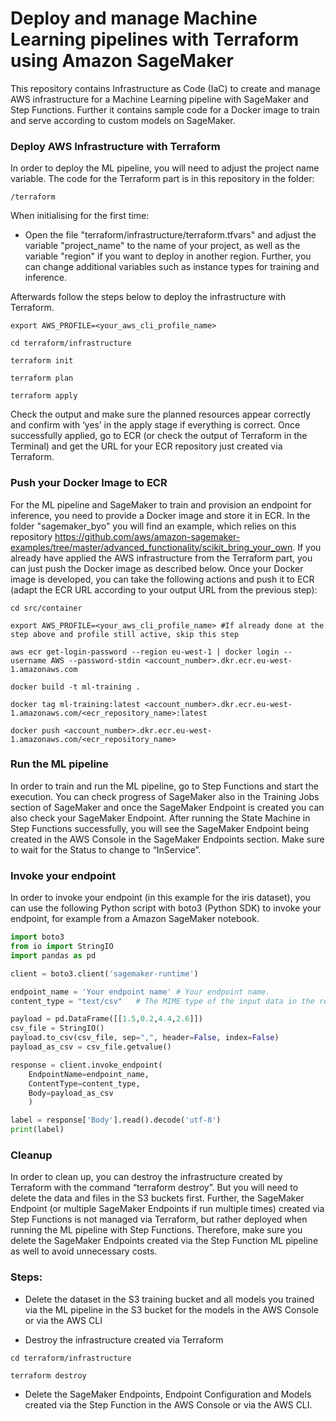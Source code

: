 # Deploy and manage Machine Learning pipelines with Terraform using Amazon SageMaker

This repository contains Infrastructure as Code (IaC) to create and manage AWS infrastructure for a Machine Learning pipeline with SageMaker and 
Step Functions. Further it contains sample code for a Docker image to train and serve according to custom models on SageMaker. 


### Deploy AWS Infrastructure with Terraform
In order to deploy the ML pipeline, you will need to adjust the project name variable. The code for the Terraform part is in this repository in the folder:
```shell script
/terraform
```

When initialising for the first time:

- Open the file "terraform/infrastructure/terraform.tfvars" and adjust the variable "project_name" 
to the name of your project, as well as the variable "region" if you want to deploy in another region.
Further, you can change additional variables such as instance types for training and inference.
 
Afterwards follow the steps below to deploy the infrastructure with Terraform.

```shell script
export AWS_PROFILE=<your_aws_cli_profile_name>

cd terraform/infrastructure

terraform init

terraform plan

terraform apply
```
Check the output and make sure the planned resources appear correctly and confirm with ‘yes’ in the apply stage if
everything is correct. Once successfully applied, go to ECR (or check the output of Terraform in the Terminal) 
and get the URL for your ECR repository just created via Terraform.


### Push your Docker Image to ECR

For the ML pipeline and SageMaker to train and provision an endpoint for inference, you need to provide a Docker image and store it in ECR.
In the folder "sagemaker_byo" you will find an example, which relies on this repository 
https://github.com/aws/amazon-sagemaker-examples/tree/master/advanced_functionality/scikit_bring_your_own. 
If you already have applied the AWS infrastructure from the Terraform part, you can just push the Docker image
as described below. Once your Docker image is developed, you can take the following actions and push it to ECR (adapt the ECR URL 
according to your output URL from the previous step):

```shell script
cd src/container

export AWS_PROFILE=<your_aws_cli_profile_name> #If already done at the step above and profile still active, skip this step

aws ecr get-login-password --region eu-west-1 | docker login --username AWS --password-stdin <account_number>.dkr.ecr.eu-west-1.amazonaws.com

docker build -t ml-training .

docker tag ml-training:latest <account_number>.dkr.ecr.eu-west-1.amazonaws.com/<ecr_repository_name>:latest

docker push <account_number>.dkr.ecr.eu-west-1.amazonaws.com/<ecr_repository_name>
```

### Run the ML pipeline

In order to train and run the ML pipeline, go to Step Functions and start the execution. You can check progress of
SageMaker also in the Training Jobs section of SageMaker and once the SageMaker Endpoint is created you can 
also check your SageMaker Endpoint. After running the State Machine in Step Functions successfully, you will see the
SageMaker Endpoint being created in the AWS Console in the SageMaker Endpoints section. Make sure to 
wait for the Status to change to “InService”.

### Invoke your endpoint

In order to invoke your endpoint (in this example for the iris dataset), you can use the following
Python script with boto3 (Python SDK) to invoke your endpoint, for example from a Amazon SageMaker notebook.
```python
import boto3
from io import StringIO
import pandas as pd

client = boto3.client('sagemaker-runtime')

endpoint_name = 'Your endpoint name' # Your endpoint name.
content_type = "text/csv"   # The MIME type of the input data in the request body.

payload = pd.DataFrame([[1.5,0.2,4.4,2.6]])
csv_file = StringIO()
payload.to_csv(csv_file, sep=",", header=False, index=False)
payload_as_csv = csv_file.getvalue()

response = client.invoke_endpoint(
    EndpointName=endpoint_name, 
    ContentType=content_type,
    Body=payload_as_csv
    )

label = response['Body'].read().decode('utf-8')
print(label)
```

### Cleanup

In order to clean up, you can destroy the infrastructure created by Terraform with the command “terraform destroy”. 
But you will need to delete the data and files in the S3 buckets first. Further, the SageMaker Endpoint (or multiple
SageMaker Endpoints if run multiple times) created via Step Functions is not managed via Terraform, but rather deployed
when running the ML pipeline with Step Functions. Therefore, make sure you delete the SageMaker Endpoints created via
the Step Function ML pipeline as well to avoid unnecessary costs.

### Steps:

- Delete the dataset in the S3 training bucket and all models you trained via the ML pipeline in the S3 bucket for the
 models in the AWS Console or via the AWS CLI
 
- Destroy the infrastructure created via Terraform
```shell script
cd terraform/infrastructure

terraform destroy
```
- Delete the SageMaker Endpoints, Endpoint Configuration and Models created via the Step Function in the AWS Console
or via the AWS CLI.



